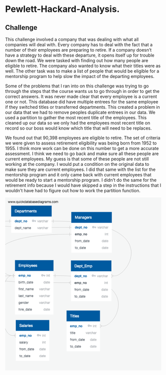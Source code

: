 # Pewlett-Hackard-Analysis.
## Challenge
This challenge involved a company that was dealing with what all companies will deal with. Every company has to deal with the fact that a number of their employees are preparing to retire. If a company doesn’t have a strategy to deal with these departure, it opens itself up for trouble down the road. We were tasked with finding out how many people are eligible to retire. The company also wanted to know what their titles were as well. The other task was to make a list of people that would be eligible for a mentorship program to help slow the impact of the departing employees.
	 
Some of the problems that I ran into on this challenge was trying to go through the steps that the course wants us to go through in order to get the correct answers. It was never made clear that every employee is a current one or not. This database did have multiple entrees for the same employee if they switched titles or transferred departments. This created a problem in our data that we had to remove peoples duplicate entrees in our data. We used a partition to gather the most recent title of the employees. This cleaned up our data so we only had the employees most recent title on record so our boss would know which title that will need to be replaces. 
	
We found out that 90,398 employees are eligible to retire. The set of criteria we were given to assess retirement eligibility was being born from 1952 to 1955. I think more work can be done on this number to get a more accurate assessment. I think we need to go back and make sure all these people are current employees. My guess is that some of these people are not still working at the company. I would put a condition on the original data to make sure they are current employees. I did that same with the list for the mentorship program and it only came back with current employees that would be ready to start a mentorship program. I didn’t do the same for the retirement info because I would have skipped a step in the instructions that I wouldn’t have had to figure out how to work the partition function.
	
	
![](/EmployeesDB.png)
